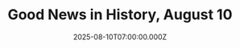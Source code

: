 ---
title: "Good News in History, August 10"
date: 2025-08-10T07:00:00.000Z
category: Human Kindness
externalLink: "https://www.goodnewsnetwork.org/events060810/"
image: ""
excerpt: "Today is the approximate date for the fall of Nineveh, capital of the Ancient Assyrian Empire, one of the most brutal and despotic of all Near-Eastern states. Though this history column never suggests the conquering of a people or the destruction of a city as a good thing, the fall of Nineveh essentially liberated a […] The post Good News…"
---